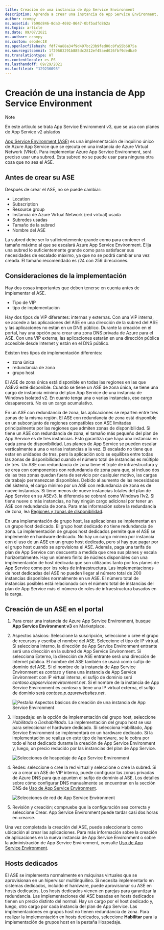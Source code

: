 ```yaml
---
title: Creación de una instancia de App Service Environment
description: Aprenda a crear una instancia de App Service Environment.
author: ccompy
ms.assetid: 7690d846-8da3-4692-8647-0bf5adfd862a
ms.topic: article
ms.date: 09/07/2021
ms.author: ccompy
ms.custom: seodec18
ms.openlocfilehash: fdf74a88a34f9d497bc23b9fed00c8fa55b6875a
ms.sourcegitcommit: 1f29603291b885dc2812ef45aed026fbf9dedba0
ms.translationtype: HT
ms.contentlocale: es-ES
ms.lasthandoff: 09/29/2021
ms.locfileid: "129236093"
---
```

# <a name="create-an-app-service-environment"></a>Creación de una instancia de App Service Environment
> [!NOTE]
> En este artículo se trata App Service Environment v3, que se usa con planes de App Service v2 aislados
> 


[App Service Environment (ASE)][Intro] es una implementación de inquilino único de Azure App Service que se ejecuta en una instancia de Azure Virtual Network (VNet). Para implementar Azure App Service Environment, será preciso usar una subred. Esta subred no se puede usar para ninguna otra cosa que no sea el ASE. 

## <a name="before-you-create-your-ase"></a>Antes de crear su ASE

Después de crear el ASE, no se puede cambiar:

- Location
- Subscription
- Resource group
- Instancia de Azure Virtual Network (red virtual) usada
- Subredes usadas
- Tamaño de la subred
- Nombre del ASE

La subred debe ser lo suficientemente grande como para contener el tamaño máximo al que se escalará Azure App Service Environment. Elija una subred lo suficientemente grande como para satisfacer sus necesidades de escalado máximo, ya que no se podrá cambiar una vez creada. El tamaño recomendado es /24 con 256 direcciones.

## <a name="deployment-considerations"></a>Consideraciones de la implementación

Hay dos cosas importantes que deben tenerse en cuenta antes de implementar el ASE. 

- Tipo de VIP
- tipo de implementación

Hay dos tipos de VIP diferentes: internas y externas. Con una VIP interna, se accede a las aplicaciones del ASE en una dirección de la subred del ASE y las aplicaciones no están en un DNS público. Durante la creación en el portal, hay una opción para crear una zona DNS privada de Azure para el ASE. Con una VIP externa, las aplicaciones estarán en una dirección pública accesible desde Internet y están en el DNS público. 

Existen tres tipos de implementación diferentes: 

- zona única 
- redundancia de zona
- grupo host

El ASE de zona única está disponible en todas las regiones en las que ASEv3 esté disponible. Cuando se tiene un ASE de zona única, se tiene una cargo de instancia mínima del plan App Service de una instancia de Windows Isolated v2. En cuanto tenga una o varias instancias, ese cargo desaparecerá. No es un cargo acumulativo. 

En un ASE con redundancia de zona, las aplicaciones se reparten entre tres zonas de la misma región. El ASE con redundancia de zona está disponible en un subconjunto de regiones compatibles con ASE limitadas principalmente por las regiones que admiten zonas de disponibilidad. Si tiene un ASE con redundancia de zona, el tamaño más pequeño del plan de App Service es de tres instancias. Esto garantiza que haya una instancia en cada zona de disponibilidad. Los planes de App Service se pueden escalar verticalmente a una o varias instancias a la vez. El escalado no tiene que estar en unidades de tres, pero la aplicación solo se equilibra entre todas las zonas de disponibilidad cuando el número total de instancias es múltiplo de tres. Un ASE con redundancia de zona tiene el triple de infraestructura y se crea con componentes con redundancia de zona para que, si incluso dos de las tres zonas quedan fuera de servicio por cualquier motivo, las cargas de trabajo permanezcan disponibles. Debido al aumento de las necesidades del sistema, el cargo mínimo por un ASE con redundancia de zona es de nueve instancias. Si tiene menos de nueve instancias totales del plan de App Service en su ASEv3, la diferencia se cobrará como Windows I1v2. Si tiene nueve o más instancias, no hay ningún cargo adicional por tener un ASE con redundancia de zona. Para más información sobre la redundancia de zona, lea [Regiones y zonas de disponibilidad][AZoverview].

En una implementación de grupo host, las aplicaciones se implementan en un grupo host dedicado. El grupo host dedicado no tiene redundancia de zona. La implementación de grupos host dedicados permite que el ASE se implemente en hardware dedicado. No hay un cargo mínimo por instancia con el uso de un ASE en un grupo host dedicado, pero sí hay que pagar por el grupo host cuando se aprovisiona el ASE. Además, paga una tarifa de plan de App Service con descuento a medida que crea sus planes y escala horizontalmente. Hay un número finito de núcleos disponibles con una implementación de host dedicada que son utilizados tanto por los planes de App Service como por los roles de infraestructura. Las implementaciones de host dedicadas del ASE no pueden llegar al número total de 200 instancias disponibles normalmente en un ASE. El número total de instancias posibles está relacionado con el número total de instancias del plan de App Service más el número de roles de infraestructura basados en la carga. 

## <a name="creating-an-ase-in-the-portal"></a>Creación de un ASE en el portal

1. Para crear una instancia de Azure App Service Environment, busque **App Service Environment v3** en Marketplace.  

2. Aspectos básicos:  Seleccione la suscripción, seleccione o cree el grupo de recursos y escriba el nombre del ASE.  Seleccione el tipo de IP virtual. Si selecciona Interno, la dirección de App Service Environment entrante será una dirección en la subred de App Service Environment. Si selecciona Externo, la dirección de ASE entrante será una dirección de Internet pública. El nombre del ASE también se usará como sufijo de dominio del ASE. Si el nombre de la instancia de App Service Environment es *contoso* y tiene una instancia de App Service Environment con IP virtual interna, el sufijo de dominio será *contoso.appserviceenvironment.net*. Si el nombre de la instancia de App Service Environment es *contoso* y tiene una IP virtual externa, el sufijo de dominio será *contoso.p.azurewebsites.net*. 

    ![Pestaña Aspectos básicos de creación de una instancia de App Service Environment](./media/creation/creation-basics.png)

3. Hospedaje: en la opción de implementación del grupo host, seleccione *Habilitado* o *Deshabilitado*. La implementación del grupo host se usa para seleccionar el hardware dedicado. Si selecciona Habilitado, App Service Environment se implementará en un hardware dedicado. Si la implementación se realiza en este tipo de hardware, se le cobra por todo el host dedicado durante la creación de App Service Environment y, luego, un precio reducido por las instancias del plan de App Service. 

    ![Selecciones de hospedaje de App Service Environment](./media/creation/creation-hosting.png)

4. Redes: seleccione o cree la red virtual y seleccione o cree la subred. Si va a crear un ASE de VIP interna, puede configurar las zonas privadas de Azure DNS para que apunten el sufijo de dominio al ASE. Los detalles sobre cómo configurar DNS manualmente se encuentran en la sección DNS de [Uso de App Service Environment][UsingASE].

    ![Selecciones de red de App Service Environment](./media/creation/creation-networking.png)

5. Revisión y creación; compruebe que la configuración sea correcta y seleccione Crear. App Service Environment puede tardar casi dos horas en crearse. 

Una vez completada la creación del ASE, puede seleccionarlo como ubicación al crear las aplicaciones. Para más información sobre la creación de aplicaciones en la nueva instancia de App Service Environment o sobre la administración de App Service Environment, consulte [Uso de App Service Environment][UsingASE].

## <a name="dedicated-hosts"></a>Hosts dedicados

El ASE se implementa normalmente en máquinas virtuales que se aprovisionan en un hipervisor multiinquilino. Si necesita implementarlo en sistemas dedicados, incluido el hardware, puede aprovisionar su ASE en hosts dedicados. Los hosts dedicados vienen en parejas para garantizar la redundancia. Las implementaciones del ASE basadas en hosts dedicados tienen un precio distinto del normal. Hay un cargo por el host dedicado y, luego, otro cargo por cada instancia del plan de App Service. Las implementaciones en grupos host no tienen redundancia de zona. Para realizar la implementación en hosts dedicados, seleccione **Habilitar** para la implementación de grupos host en la pestaña Hospedaje.

<!--Links-->
[Intro]: ./overview.md
[MakeASE]: ./creation.md
[ASENetwork]: ./networking.md
[UsingASE]: ./using.md
[UDRs]: ../../virtual-network/virtual-networks-udr-overview.md
[NSGs]: ../../virtual-network/network-security-groups-overview.md
[Pricing]: https://azure.microsoft.com/pricing/details/app-service/
[ARMOverview]: ../../azure-resource-manager/management/overview.md
[ConfigureSSL]: ../configure-ssl-certificate.md
[Kudu]: https://azure.microsoft.com/resources/videos/super-secret-kudu-debug-console-for-azure-web-sites/
[AppDeploy]: ../deploy-local-git.md
[ASEWAF]: app-service-app-service-environment-web-application-firewall.md
[AppGW]: ../../web-application-firewall/ag/ag-overview.md
[logalerts]: ../../azure-monitor/alerts/alerts-log.md
[AZoverview]: ../../availability-zones/az-overview.md

